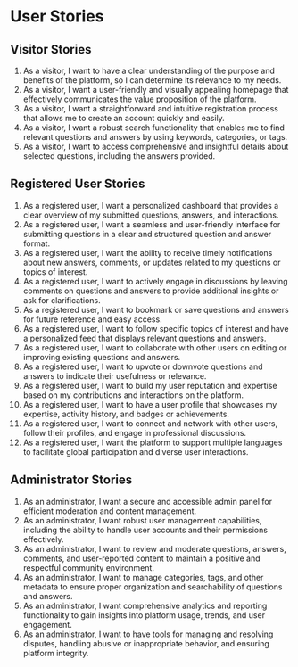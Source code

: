# User Stories

## Visitor Stories

1. As a visitor, I want to have a clear understanding of the purpose and benefits of the platform, so I can determine its relevance to my needs.
2. As a visitor, I want a user-friendly and visually appealing homepage that effectively communicates the value proposition of the platform.
3. As a visitor, I want a straightforward and intuitive registration process that allows me to create an account quickly and easily.
4. As a visitor, I want a robust search functionality that enables me to find relevant questions and answers by using keywords, categories, or tags.
5. As a visitor, I want to access comprehensive and insightful details about selected questions, including the answers provided.

## Registered User Stories

1. As a registered user, I want a personalized dashboard that provides a clear overview of my submitted questions, answers, and interactions.
2. As a registered user, I want a seamless and user-friendly interface for submitting questions in a clear and structured question and answer format.
3. As a registered user, I want the ability to receive timely notifications about new answers, comments, or updates related to my questions or topics of interest.
4. As a registered user, I want to actively engage in discussions by leaving comments on questions and answers to provide additional insights or ask for clarifications.
5. As a registered user, I want to bookmark or save questions and answers for future reference and easy access.
6. As a registered user, I want to follow specific topics of interest and have a personalized feed that displays relevant questions and answers.
7. As a registered user, I want to collaborate with other users on editing or improving existing questions and answers.
8. As a registered user, I want to upvote or downvote questions and answers to indicate their usefulness or relevance.
9. As a registered user, I want to build my user reputation and expertise based on my contributions and interactions on the platform.
10. As a registered user, I want to have a user profile that showcases my expertise, activity history, and badges or achievements.
11. As a registered user, I want to connect and network with other users, follow their profiles, and engage in professional discussions.
12. As a registered user, I want the platform to support multiple languages to facilitate global participation and diverse user interactions.

## Administrator Stories

1. As an administrator, I want a secure and accessible admin panel for efficient moderation and content management.
2. As an administrator, I want robust user management capabilities, including the ability to handle user accounts and their permissions effectively.
3. As an administrator, I want to review and moderate questions, answers, comments, and user-reported content to maintain a positive and respectful community environment.
4. As an administrator, I want to manage categories, tags, and other metadata to ensure proper organization and searchability of questions and answers.
5. As an administrator, I want comprehensive analytics and reporting functionality to gain insights into platform usage, trends, and user engagement.
6. As an administrator, I want to have tools for managing and resolving disputes, handling abusive or inappropriate behavior, and ensuring platform integrity.
